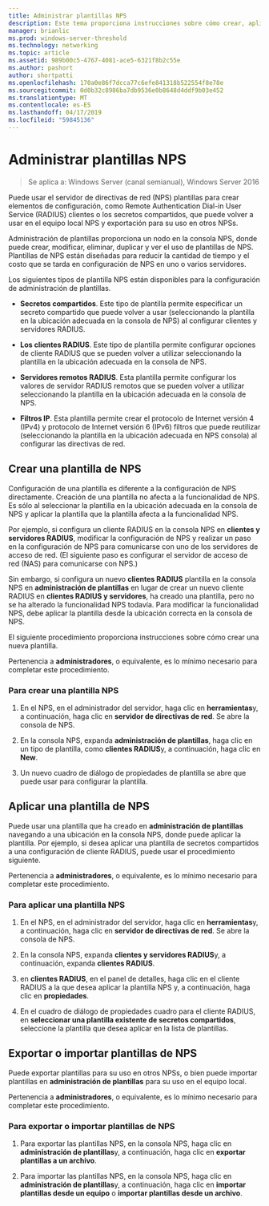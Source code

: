 ```yaml
---
title: Administrar plantillas NPS
description: Este tema proporciona instrucciones sobre cómo crear, aplicar, exportar e importar plantillas de NPS para el servidor de directivas de redes en Windows Server 2016.
manager: brianlic
ms.prod: windows-server-threshold
ms.technology: networking
ms.topic: article
ms.assetid: 989b00c5-4767-4081-ace5-6321f8b2c55e
ms.author: pashort
author: shortpatti
ms.openlocfilehash: 170a0e86f7dcca77c6efe841318b522554f8e78e
ms.sourcegitcommit: 0d0b32c8986ba7db9536e0b8648d4ddf9b03e452
ms.translationtype: MT
ms.contentlocale: es-ES
ms.lasthandoff: 04/17/2019
ms.locfileid: "59845136"
---
```

# <a name="manage-nps-templates"></a>Administrar plantillas NPS

>Se aplica a: Windows Server (canal semianual), Windows Server 2016

Puede usar el servidor de directivas de red \(NPS\) plantillas para crear elementos de configuración, como Remote Authentication Dial-in User Service \(RADIUS\) clientes o los secretos compartidos, que puede volver a usar en el equipo local NPS y exportación para su uso en otros NPSs. 

Administración de plantillas proporciona un nodo en la consola NPS, donde puede crear, modificar, eliminar, duplicar y ver el uso de plantillas de NPS. Plantillas de NPS están diseñadas para reducir la cantidad de tiempo y el costo que se tarda en configuración de NPS en uno o varios servidores.

Los siguientes tipos de plantilla NPS están disponibles para la configuración de administración de plantillas.

- **Secretos compartidos**. Este tipo de plantilla permite especificar un secreto compartido que puede volver a usar (seleccionando la plantilla en la ubicación adecuada en la consola de NPS) al configurar clientes y servidores RADIUS. 

- **Los clientes RADIUS**. Este tipo de plantilla permite configurar opciones de cliente RADIUS que se pueden volver a utilizar seleccionando la plantilla en la ubicación adecuada en la consola de NPS.

- **Servidores remotos RADIUS**. Esta plantilla permite configurar los valores de servidor RADIUS remotos que se pueden volver a utilizar seleccionando la plantilla en la ubicación adecuada en la consola de NPS. 

- **Filtros IP**. Esta plantilla permite crear el protocolo de Internet versión 4 (IPv4) y protocolo de Internet versión 6 \(IPv6\) filtros que puede reutilizar \(seleccionando la plantilla en la ubicación adecuada en NPS consola\) al configurar las directivas de red.

## <a name="create-an-nps-template"></a>Crear una plantilla de NPS

Configuración de una plantilla es diferente a la configuración de NPS directamente. Creación de una plantilla no afecta a la funcionalidad de NPS. Es sólo al seleccionar la plantilla en la ubicación adecuada en la consola de NPS y aplicar la plantilla que la plantilla afecta a la funcionalidad NPS. 

Por ejemplo, si configura un cliente RADIUS en la consola NPS en **clientes y servidores RADIUS**, modificar la configuración de NPS y realizar un paso en la configuración de NPS para comunicarse con uno de los servidores de acceso de red. \(El siguiente paso es configurar el servidor de acceso de red \(NAS\) para comunicarse con NPS.\) 

Sin embargo, si configura un nuevo **clientes RADIUS** plantilla en la consola NPS en **administración de plantillas** en lugar de crear un nuevo cliente RADIUS en **clientes RADIUS y servidores**, ha creado una plantilla, pero no se ha alterado la funcionalidad NPS todavía. Para modificar la funcionalidad NPS, debe aplicar la plantilla desde la ubicación correcta en la consola de NPS.

El siguiente procedimiento proporciona instrucciones sobre cómo crear una nueva plantilla.

Pertenencia a **administradores**, o equivalente, es lo mínimo necesario para completar este procedimiento.

### <a name="to-create-an-nps-template"></a>Para crear una plantilla NPS


1. En el NPS, en el administrador del servidor, haga clic en **herramientas**y, a continuación, haga clic en **servidor de directivas de red**. Se abre la consola de NPS. 

2. En la consola NPS, expanda **administración de plantillas**, haga clic en un tipo de plantilla, como **clientes RADIUS**y, a continuación, haga clic en **New**.

3. Un nuevo cuadro de diálogo de propiedades de plantilla se abre que puede usar para configurar la plantilla.

## <a name="apply-an-nps-template"></a>Aplicar una plantilla de NPS

Puede usar una plantilla que ha creado en **administración de plantillas** navegando a una ubicación en la consola NPS, donde puede aplicar la plantilla. Por ejemplo, si desea aplicar una plantilla de secretos compartidos a una configuración de cliente RADIUS, puede usar el procedimiento siguiente.

Pertenencia a **administradores**, o equivalente, es lo mínimo necesario para completar este procedimiento.

### <a name="to-apply-an-nps-template"></a>Para aplicar una plantilla NPS

1. En el NPS, en el administrador del servidor, haga clic en **herramientas**y, a continuación, haga clic en **servidor de directivas de red**. Se abre la consola de NPS.

2. En la consola NPS, expanda **clientes y servidores RADIUS**y, a continuación, expanda **clientes RADIUS**.

3. en **clientes RADIUS**, en el panel de detalles, haga clic en el cliente RADIUS a la que desea aplicar la plantilla NPS y, a continuación, haga clic en **propiedades**.

4. En el cuadro de diálogo de propiedades cuadro para el cliente RADIUS, en **seleccionar una plantilla existente de secretos compartidos**, seleccione la plantilla que desea aplicar en la lista de plantillas.

## <a name="export-or-import-nps-templates"></a>Exportar o importar plantillas de NPS

Puede exportar plantillas para su uso en otros NPSs, o bien puede importar plantillas en **administración de plantillas** para su uso en el equipo local. 

Pertenencia a **administradores**, o equivalente, es lo mínimo necesario para completar este procedimiento.

### <a name="to-export-or-import-nps-templates"></a>Para exportar o importar plantillas de NPS

1. Para exportar las plantillas NPS, en la consola NPS, haga clic en **administración de plantillas**y, a continuación, haga clic en **exportar plantillas a un archivo**.

2. Para importar las plantillas NPS, en la consola NPS, haga clic en **administración de plantillas**y, a continuación, haga clic en **importar plantillas desde un equipo** o **importar plantillas desde un archivo**.


